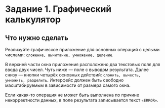 # Задание 1. Графический калькулятор

## Что нужно сделать
Реализуйте графическое приложение для основных операций с целыми числами: 
`сложение, вычитание, умножение, деление`.

В верхней части окна приложения расположено два текстовых поля для ввода двух чисел.
Чуть ниже — поле с выводом результата. Далее снизу — кнопки четырёх основных действий: 
`сложить, вычесть, умножить, разделить`. 
Интерфейс должен быть свободно масштабируемым в зависимости от размера самого окна.

Если какая-то операция не может быть выполнена по причине некорректности данных,
в поле результата записывается текст `«ERROR»`.